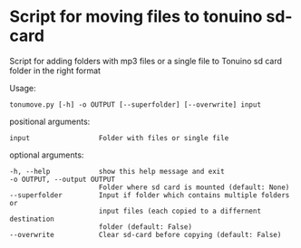 Script for moving files to tonuino sd-card
==========================================

Script for adding folders with mp3 files or a single file to Tonuino sd card
folder in the right format

Usage: 

    tonumove.py [-h] -o OUTPUT [--superfolder] [--overwrite] input


positional arguments:

    input                 Folder with files or single file

optional arguments:

    -h, --help            show this help message and exit
    -o OUTPUT, --output OUTPUT
                          Folder where sd card is mounted (default: None)
    --superfolder         Input if folder which contains multiple folders or
                          input files (each copied to a differnent destination
                          folder (default: False)
    --overwrite           Clear sd-card before copying (default: False)



